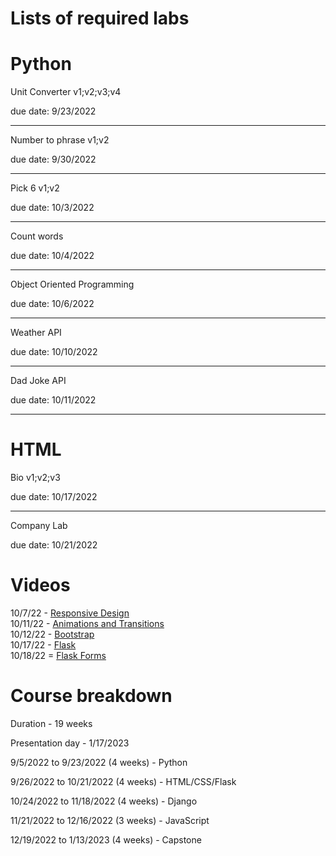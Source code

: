 # Lists of required labs

# Python

Unit Converter v1;v2;v3;v4

due date: 9/23/2022

<hr> 

Number to phrase v1;v2

due date: 9/30/2022

<hr> 

Pick 6 v1;v2

due date: 10/3/2022

<hr> 

Count words

due date: 10/4/2022

<hr> 

Object Oriented Programming

due date: 10/6/2022

<hr> 

Weather API

due date: 10/10/2022

<hr> 

Dad Joke API

due date: 10/11/2022

<hr> 

# HTML

Bio v1;v2;v3

due date: 10/17/2022

<hr>

Company Lab

due date: 10/21/2022

# Videos

10/7/22 - [Responsive Design](https://drive.google.com/file/d/11P502lk5HbawiUFqGGWqjfa9Yt29nWGO/view?usp=sharing) <br>
10/11/22 - [Animations and Transitions](https://drive.google.com/file/d/16iU-oIWdWfQPH1kWKfuKz14tqJV7ebfu/view?usp=sharing) <br>
10/12/22 - [Bootstrap](https://drive.google.com/file/d/1_OpUuVw51emDv8oVGrO9GqwNjhpAoMVn/view?usp=sharing) <br>
10/17/22 - [Flask](https://drive.google.com/file/d/1ablBm_O1j1FWS7VUDsu91wvPRBG_TJGo/view?usp=sharing) <br>
10/18/22 = [Flask Forms](https://drive.google.com/file/d/1aRumGVYMwFv3TZEICfKBdcSBfUq1BItX/view?usp=sharing) <br>


# Course breakdown

Duration - 19 weeks

Presentation day - 1/17/2023

9/5/2022 to 9/23/2022 (4 weeks) - Python

9/26/2022 to 10/21/2022 (4 weeks) - HTML/CSS/Flask

10/24/2022 to 11/18/2022 (4 weeks) - Django

11/21/2022 to 12/16/2022 (3 weeks) - JavaScript

12/19/2022 to 1/13/2023 (4 weeks) - Capstone
